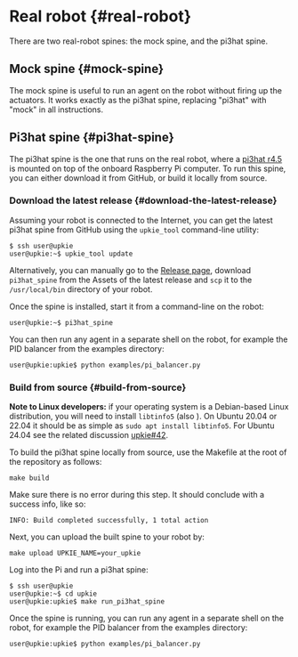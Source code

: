 # Real robot {#real-robot}

There are two real-robot spines: the mock spine, and the pi3hat spine.

## Mock spine {#mock-spine}

The mock spine is useful to run an agent on the robot without firing up the actuators. It works exactly as the pi3hat spine, replacing "pi3hat" with "mock" in all instructions.

## Pi3hat spine {#pi3hat-spine}

The pi3hat spine is the one that runs on the real robot, where a [pi3hat r4.5](https://mjbots.com/products/mjbots-pi3hat-r4-5) is mounted on top of the onboard Raspberry Pi computer. To run this spine, you can either download it from GitHub, or build it locally from source.

### Download the latest release {#download-the-latest-release}

Assuming your robot is connected to the Internet, you can get the latest pi3hat spine from GitHub using the `upkie_tool` command-line utility:

```console
$ ssh user@upkie
user@upkie:~$ upkie_tool update
```

Alternatively, you can manually go to the [Release page](https://github.com/upkie/upkie/releases), download `pi3hat_spine` from the Assets of the latest release and `scp` it to the `/usr/local/bin` directory of your robot.

Once the spine is installed, start it from a command-line on the robot:

```console
user@upkie:~$ pi3hat_spine
```

You can then run any agent in a separate shell on the robot, for example the PID balancer from the examples directory:

```console
user@upkie:upkie$ python examples/pi_balancer.py
```

### Build from source {#build-from-source}

**Note to Linux developers:** if your operating system is a Debian-based Linux distribution, you will need to install `libtinfo5` (also ). On Ubuntu 20.04 or 22.04 it should be as simple as `sudo apt install libtinfo5`. For Ubuntu 24.04 see the related discussion [upkie#42](https://github.com/orgs/upkie/discussions/42).

To build the pi3hat spine locally from source, use the Makefile at the root of the repository as follows:

```console
make build
```

Make sure there is no error during this step. It should conclude with a success info, like so:

```
INFO: Build completed successfully, 1 total action
```

Next, you can upload the built spine to your robot by:

```console
make upload UPKIE_NAME=your_upkie
```

Log into the Pi and run a pi3hat spine:

```console
$ ssh user@upkie
user@upkie:~$ cd upkie
user@upkie:upkie$ make run_pi3hat_spine
```

Once the spine is running, you can run any agent in a separate shell on the robot, for example the PID balancer from the examples directory:

```console
user@upkie:upkie$ python examples/pi_balancer.py
```
